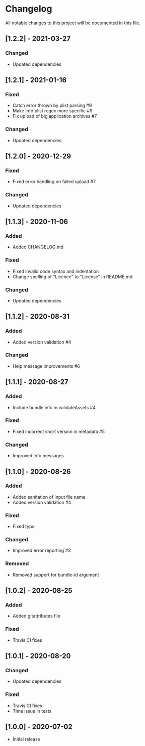 # Changelog
All notable changes to this project will be documented in this file.

## [1.2.2] - 2021-03-27
### Changed
- Updated dependencies


## [1.2.1] - 2021-01-16
### Fixed
- Catch error thrown by plist parsing #9
- Make Info.plist regex more specific #9
- Fix upload of big application archives #7

### Changed
- Updated dependencies


## [1.2.0] - 2020-12-29
### Fixed
- Fixed error handling on failed upload #7

### Changed
- Updated dependencies


## [1.1.3] - 2020-11-06
### Added
- Added CHANGELOG.md

### Fixed
- Fixed invalid code syntax and indentation
- Change spelling of "Licence" to "License" in README.md

### Changed
- Updated dependencies


## [1.1.2] - 2020-08-31
### Added
- Added version validation #4

### Changed
- Help message improvements #6 


## [1.1.1] - 2020-08-27
### Added
- Include bundle info in validateAssets #4

### Fixed
- Fixed incorrect short version in metadata #5

### Changed
- Improved info messages


## [1.1.0] - 2020-08-26
### Added
- Added sanitation of input file name
- Added version validation #4

### Fixed
-  Fixed typo

### Changed
- Improved error reporting #3

### Removed
- Removed support for bundle-id argument


## [1.0.2] - 2020-08-25
### Added
- Added gitattributes file

### Fixed
- Travis CI fixes


## [1.0.1] - 2020-08-20
### Changed
- Updated dependencies

### Fixed
- Travis CI fixes
- Time issue in tests


## [1.0.0] - 2020-07-02
- Initial release
